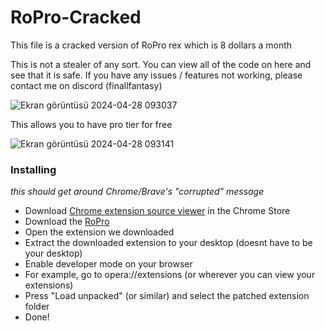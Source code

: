 # RoPro-Cracked

This file is a cracked version of RoPro rex which is 8 dollars a month

This is not a stealer of any sort. You can view all of the code on here and see that it is safe. If you have any issues / features not working, please contact me on discord (finallfantasy)

![Ekran görüntüsü 2024-04-28 093037](https://github.com/kss342/RoProRex-cracked/assets/111409284/8c28c93a-ce84-4479-a4bd-de71738f7e18)

This allows you to have pro tier for free

![Ekran görüntüsü 2024-04-28 093141](https://github.com/kss342/RoProRex-cracked/assets/111409284/2b62c3f2-b7a4-441d-99dc-55b41ccb4feb)

### Installing

*this should get around Chrome/Brave's "corrupted" message*
- Download [Chrome extension source viewer](https://chrome.google.com/webstore/detail/chrome-extension-source-v/jifpbeccnghkjeaalbbjmodiffmgedin) in the Chrome Store
- Download the [RoPro](RoPro.zip)
- Open the extension we downloaded
- Extract the downloaded extension to your desktop (doesnt have to be your desktop)
- Enable developer mode on your browser
- For example, go to opera://extensions (or wherever you can view your extensions)
- Press "Load unpacked" (or similar) and select the patched extension folder
- Done!
